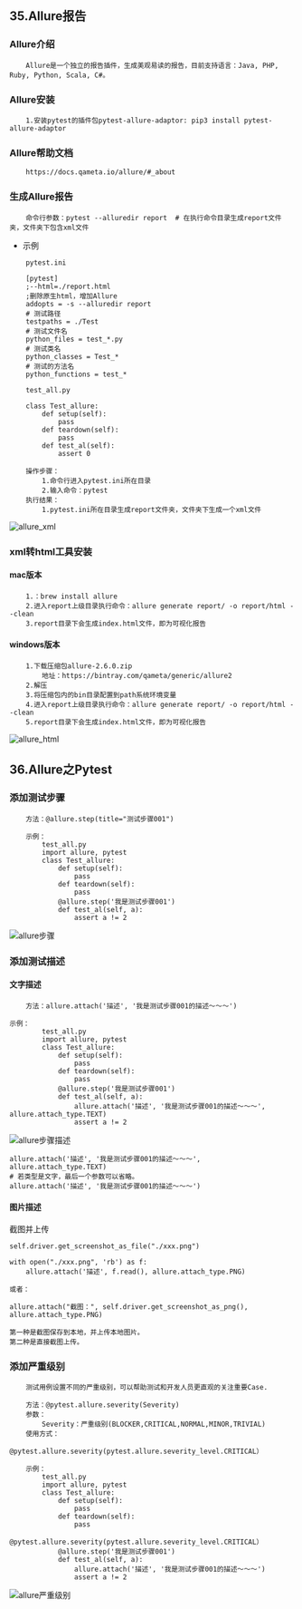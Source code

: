 ## 35.Allure报告

### Allure介绍

```
	Allure是一个独立的报告插件，生成美观易读的报告，目前支持语言：Java, PHP, Ruby, Python, Scala, C#。
```

### Allure安装

```
	1.安装pytest的插件包pytest-allure-adaptor: pip3 install pytest-allure-adaptor
```

### Allure帮助文档

```
	https://docs.qameta.io/allure/#_about
```

### 生成Allure报告

```
	命令行参数：pytest --alluredir report  # 在执行命令目录生成report文件夹，文件夹下包含xml文件
```

- 示例

```
	pytest.ini

	[pytest]
	;--html=./report.html
	;删除原生html，增加Allure
	addopts = -s --alluredir report
	# 测试路径
	testpaths = ./Test
	# 测试文件名
	python_files = test_*.py
	# 测试类名
	python_classes = Test_*
	# 测试的方法名
	python_functions = test_*

```

```
	test_all.py

	class Test_allure:
	    def setup(self):
	        pass
	    def teardown(self):
	        pass
	    def test_al(self):
	        assert 0
```

```
	操作步骤：
		1.命令行进入pytest.ini所在目录
		2.输入命令：pytest
	执行结果：
		1.pytest.ini所在目录生成report文件夹，文件夹下生成一个xml文件

```

![allure_xml](/Users/Yoson/Desktop/MobileTestNote/%E7%AC%94%E8%AE%B0/%E7%A7%BB%E5%8A%A8%E7%AB%AF%E6%B5%8B%E8%AF%95_image/allure_xml.png)

### xml转html工具安装

#### mac版本

```
	1.：brew install allure
	2.进入report上级目录执行命令：allure generate report/ -o report/html --clean
	3.report目录下会生成index.html文件，即为可视化报告

```

#### windows版本

```
	1.下载压缩包allure-2.6.0.zip
		地址：https://bintray.com/qameta/generic/allure2
	2.解压
	3.将压缩包内的bin目录配置到path系统环境变量
	4.进入report上级目录执行命令：allure generate report/ -o report/html --clean
	5.report目录下会生成index.html文件，即为可视化报告

```

![allure_html](/Users/Yoson/Desktop/MobileTestNote/%E7%AC%94%E8%AE%B0/%E7%A7%BB%E5%8A%A8%E7%AB%AF%E6%B5%8B%E8%AF%95_image/allure_html.png)

## 36.Allure之Pytest

### 添加测试步骤

```
	方法：@allure.step(title="测试步骤001")

```

```
	示例：
		test_all.py
		import allure, pytest
		class Test_allure:
		    def setup(self):
		        pass
		    def teardown(self):
		        pass
		    @allure.step('我是测试步骤001')
		    def test_al(self, a):
		        assert a != 2

```

![allure步骤](/Users/Yoson/Desktop/MobileTestNote/笔记/移动端测试_image/allure%E6%AD%A5%E9%AA%A4.png)

### 添加测试描述

#### 文字描述

```
	方法：allure.attach('描述', '我是测试步骤001的描述～～～')

```

```
示例：
		test_all.py
		import allure, pytest
		class Test_allure:
		    def setup(self):
		        pass
		    def teardown(self):
		        pass
		    @allure.step('我是测试步骤001')
		    def test_al(self, a):
		    	allure.attach('描述', '我是测试步骤001的描述～～～', allure.attach_type.TEXT)
		        assert a != 2

```

![allure步骤描述](/Users/Yoson/Desktop/MobileTestNote/笔记/移动端测试_image/allure%E6%AD%A5%E9%AA%A4%E6%8F%8F%E8%BF%B0.png)

```
allure.attach('描述', '我是测试步骤001的描述～～～', allure.attach_type.TEXT)
# 若类型是文字，最后一个参数可以省略。
allure.attach('描述', '我是测试步骤001的描述～～～')
```

#### 图片描述

截图并上传

```
self.driver.get_screenshot_as_file("./xxx.png")

with open("./xxx.png", 'rb') as f:
    allure.attach('描述', f.read(), allure.attach_type.PNG)
    
或者：

allure.attach("截图：", self.driver.get_screenshot_as_png(), allure.attach_type.PNG)

第一种是截图保存到本地，并上传本地图片。
第二种是直接截图上传。
```

### 添加严重级别

```
	测试用例设置不同的严重级别，可以帮助测试和开发人员更直观的关注重要Case.
```

```
	方法：@pytest.allure.severity(Severity)
	参数：
		Severity：严重级别(BLOCKER,CRITICAL,NORMAL,MINOR,TRIVIAL)
	使用方式：
		@pytest.allure.severity(pytest.allure.severity_level.CRITICAL）
```

```
	示例：
		test_all.py
		import allure, pytest
		class Test_allure:
		    def setup(self):
		        pass
		    def teardown(self):
		        pass
		    @pytest.allure.severity(pytest.allure.severity_level.CRITICAL）
		    @allure.step('我是测试步骤001')
		    def test_al(self, a):
		    	allure.attach('描述', '我是测试步骤001的描述～～～')
		        assert a != 2

```

![allure严重级别](/Users/Yoson/Desktop/MobileTestNote/笔记/移动端测试_image/allure%E4%B8%A5%E9%87%8D%E7%BA%A7%E5%88%AB.png)

